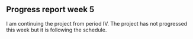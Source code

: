 ## Progress report week 5 
I am continuing the project from period IV. The project has not progressed this week but it is following the schedule.
